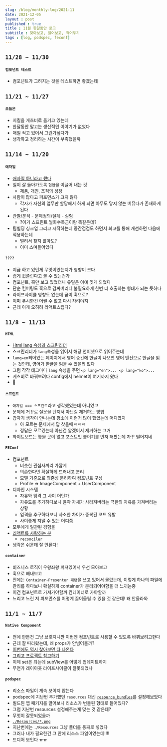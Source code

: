 ```yaml
---
slug: /blog/monthly-log/2021-11
date: 2021-12-05
layout : post
published : true
title : 11월 한달동안 로그
subtitle : 찾아보고, 읽어보고, 적어두기
tags : [log, podspec, feconf]
---
```


## `11/28 ~ 11/30`
#### `컴포넌트 테스트`
- 컴포넌트가 그려지는 것을 테스트하면 좋겠는데

## `11/21 ~ 11/27`
#### `오늘은`
- 지킬을 게츠비로 옮기고 있는데
- 한달동안 말고는 생산적인 이야기가 없었다
- 매일 적고 있어서 그런가싶다가
- 생각하고 정리하는 시간이 부족했을까

## `11/14 ~ 11/20`
#### `애자일`
- [애자일 아니라고 했다](https://if.kakao.com/session/31)
- 일이 잘 돌아가도록 `협업`을 이끌어 내는 것
    - 제품, 개인, 조직의 성장
- 사람이 많다고 퍼포먼스가 크지 않다
    - 각자가 자신의 업무만 할당해서 하게 되면 아무도 닿지 않는 버뮤다가 존재하게 된다
- 관찰/분석 - 문제정의/설계 - 실험
    - ?이거 스프린트 월화수목금이랑 똑같은데?
- 팀빌딩 싱크업 그리고 시작하는데 중간점검도 하면서 회고를 통해 개선하면 다음에 적용하는데
    - 멀리서 찾지 않아도?
    - 이미 스며들어있다

#### `????`
- 지금 하고 있던게 무엇이였는지가 영향이 크다
- 쉽게 휩쓸린다고 볼 수 있는건가
- 컴포넌트, 훅만 보고 있었더니 유틸은 아예 잊게 되었다
- 단순 컨버팅도 훅으로 감싸버리니 불필요하게 한번 더 호출하는 형태가 되는 듯하다
- 라이프사이클 영향도 없는데 굳이 훅으로?
- 이미 푸시한건 어쩔 수 없고 다시 차려야지
- 근데 이게 오히려 리액트스럽다?

## `11/8 ~ 11/13`
#### `HTML`
- [Html lang 속성과 스크린리더](https://nuli.navercorp.com/community/article/1132824?email=true)
- 스크린리더가 `lang`속성을 읽어서 해당 언어셋으로 읽어주는데
- `lang=en`되어있는 페이지에서 영어 중간에 한글이 나오면 영어 엔진으로 한글을 읽는 것인데, 영어가 한글을 읽을 수 있을리 없다
- 그럼 각각 태그마다 `lang` 속성을 주면 `<p lang="en">... <p lang="ko">...`
- 게츠비로 바꿔보려다 config에서 helmet이 여기까지 왔다
- 🙈

#### `스프린트`
- `애자일 === 스프린트`라고 생각했었는데 아니였고
- 문제에 거꾸로 질문을 던져서 아닌걸 제거하는 방법
- 갑자기 생각이 안나는데 평소에 이런거 많이 했었는데 어디였지
    - 아 모르는 문제에서 답 찾을때ㅋㅋㅋ
    - 정답은 모르겠는데 아닌건 알겠어서 제거하는 그거
- 화이트보드는 놓을 곳이 없고 포스트잇 붙이기를 먼저 해봤는데 자꾸 떨어지네

#### `FEConf`
- 컴포넌트
    - 비슷한 관심사끼리 가깝게
    - 의존한다면 확실하게 드러내고 분리
    - 모델 기준으로 의존성 분리하여 컴포넌트 구성
    - Profile => ImageComponent + UserComponent
- 디자인 시스템
    - 자유와 엄격 그 사이 어딘가
    - 자유도를 추가하다보니 윤곽 자체가 사라져버리는 극한의 자유를 가져버리는 상황
    - 엄격을 추구하다보니 사소한 차이가 중복된 코드 유발
    - 사이좋게 지낼 수 있는 어디쯤
- 모두에게 일관된 경험을
- [리액트를 사랑하는 분](https://www.youtube.com/watch?v=dJAEWhR83Ug)
    - `reconciler`
- 생각은 쉬운데 잘 안된다!

#### `container`
- 비즈니스 로직이 우왕좌왕 퍼져있어서 우선 모아보고
- 훅으로 빼내보고
- 전에는 `Container-Presenter 패턴`을 쓰고 있어서 몰랐는데, 이렇게 하나의 파일에 관리를 하다보니 확실하게 container가 분리되어야함을 더 느끼는중
- 이건 컴포넌트로 가져가야할까 컨테이너로 가야할까
- 느리고 느린 저 퍼포먼스를 어떻게 끌어올릴 수 있을 것 같은데! 왜 안올라와

## `11/1 ~ 11/7`
#### `Native Component`
- 전에 만든건 그냥 브릿지니깐 이번엔 컴포넌트로 사용할 수 있도록 바꿔보려고한다
- 근데 잘 따라왔는데, 왜 props가 안넘어올까?
- [이번에도 역시 찾아보면 다 나온다](https://stackoverflow.com/questions/47582983/react-native-rct-export-view-property-is-nil-in-view-init-method)
- [그리고 프로젝트 참고하기](https://github.com/browniefed/react-native-flanimatedimage/blob/master/RNFLAnimatedImage/RNFLAnimatedImage/RNFLAnimatedImage.m)
- 이제 set은 되는데 subView를 어떻게 업데이트하지
- 무언가 레이아웃 라이프사이클이 잘못되었나

#### `podspec`
- 리소스 파일이 계속 보이지 않는다
- podspec에 지난번 추가했던 `resources` 대신 [`resource_bundles`](https://github.com/CocoaPods/CocoaPods/issues/10678)를 설정해보았다
- 빌드된 앱 패키지를 열어보니 리소스가 번들된 형태로 들어있다?
- 그럼 지난번 resources 설정해주는게 맞는 것 같은데?
- 무엇이 잘못되었을까
- [`./Resources/*.png`](https://daddy73e.tistory.com/6)
- 지난번에는 `./Resources` 그냥 폴더를 통째로 넣었다
- 그러나 내가 필요한건 그 안에 리소스 파일이였는데!!!!
- 드디어 보인다 ㅠㅠ
